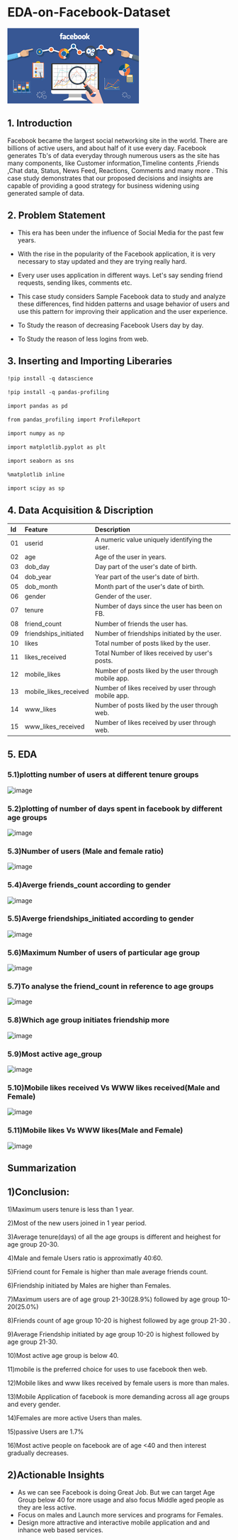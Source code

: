 # EDA-on-Facebook-Dataset
![](https://github.com/TithiHunka/EDA-on-Facebook-Dataset/blob/main/Images/download.png)
## 1. Introduction
Facebook became the largest social networking site in the world. There are billions of active users, and about half of it use every day.
Facebook generates Tb's of data everyday through numerous users as the site has many components, like Customer information,Timeline contents ,Friends ,Chat data, Status, News Feed, Reactions, Comments and many more .
This case study demonstrates that our proposed decisions and insights are capable of providing a good strategy for business widening using generated sample of data.

## 2. Problem Statement
* This era has been under the influence of Social Media for the past few years.

* With the rise in the popularity of the Facebook application, it is very necessary to stay updated and they are trying really hard.

* Every user uses application in different ways. Let's say sending friend requests, sending likes, comments etc.

* This case study considers Sample Facebook data to study and analyze these differences, find hidden patterns and usage behavior of users and use this pattern for improving their application and the user experience.

* To Study the reason of decreasing Facebook Users day by day.

* To Study the reason of less logins from web.

## 3. Inserting and Importing Liberaries

`!pip install -q datascience`

`!pip install -q pandas-profiling`

`import pandas as pd` 

`from pandas_profiling import ProfileReport` 

`import numpy as np`                                                  

`import matplotlib.pyplot as plt`     

`import seaborn as sns`           

`%matplotlib inline`

`import scipy as sp`          

## 4. Data Acquisition & Discription
|Id|Feature|Description|
|:--|:--|:--|
|01| userid                 | A numeric value uniquely identifying the user.|
|02| age                    | Age of the user in years.|
|03| dob_day                | Day part of the user's date of birth.|
|04| dob_year               | Year part of the user's date of birth.| 
|05| dob_month              | Month part of the user's date of birth.|
|06| gender                 | Gender of the user.| 
|07| tenure                 | Number of days since the user has been on FB.|
|08| friend_count           | Number of friends the user has.|
|09| friendships_initiated  | Number of friendships initiated by the user.|
|10| likes                  | Total number of posts liked by the user.|
|11| likes_received         | Total Number of likes received by user's posts.|
|12| mobile_likes           | Number of posts liked by the user through mobile app.|
|13| mobile_likes_received  | Number of likes received by user through mobile app.|
|14| www_likes              | Number of posts liked by the user through web.|
|15| www_likes_received     | Number of likes received by user  through web.| 

## 5. EDA
### 5.1)plotting number of users at different tenure groups
![image](https://user-images.githubusercontent.com/97185610/163922424-27e13e10-e526-4b2c-ba3d-b40d353037b1.png)
### 5.2)plotting of number of days spent in facebook by different age groups
![image](https://user-images.githubusercontent.com/97185610/163922855-b0684040-f134-43ab-ada8-88c5dc275d01.png)
### 5.3)Number of users (Male and female ratio)
![image](https://user-images.githubusercontent.com/97185610/163923564-ab6d96cb-7b57-4692-b407-65486e9806b1.png)
### 5.4)Averge friends_count according to gender
![image](https://user-images.githubusercontent.com/97185610/163923658-ba13e314-8837-4fd0-bf9b-421cc8e39ae6.png)
### 5.5)Averge friendships_initiated according to gender
![image](https://user-images.githubusercontent.com/97185610/163923700-71e04823-4c0e-44b7-b877-ef95cd41cf5d.png)
### 5.6)Maximum Number of users of particular age group
![image](https://user-images.githubusercontent.com/97185610/163923773-27643936-b8b7-4bd3-b707-186fb8d969aa.png)
### 5.7)To analyse the friend_count in reference to age groups
![image](https://user-images.githubusercontent.com/97185610/163923895-0db82ff3-7ad5-4e4e-a59d-421c2a6377ac.png)
### 5.8)Which age group initiates friendship more
![image](https://user-images.githubusercontent.com/97185610/163924057-4205a05d-bbd1-4305-b60f-caf624ed82ae.png)
### 5.9)Most active age_group
![image](https://user-images.githubusercontent.com/97185610/163924089-6936348f-d993-45fa-aa46-a86d2aa3c6d4.png)
### 5.10)Mobile likes received Vs WWW likes received(Male and  Female)
![image](https://user-images.githubusercontent.com/97185610/163924268-d2af335a-6cdd-4764-bd87-9179650f5b34.png)
### 5.11)Mobile likes Vs WWW likes(Male and  Female)
![image](https://user-images.githubusercontent.com/97185610/163924340-24efc236-c8aa-4a79-876f-c067e9e43ae0.png)




Summarization
-------------
## 1)Conclusion:
1)Maximum users tenure is less than 1 year.

2)Most of the new users joined in 1 year period.

3)Average tenure(days) of all the age groups is different and heighest for age group 20-30.

4)Male and female Users ratio is approximatly 40:60.

5)Friend count for Female is higher than male average friends count.

6)Friendship initiated by Males are higher than Females.

7)Maximum users are of age group 21-30(28.9%) followed by age group 10-20(25.0%)

8)Friends count of age group 10-20 is highest followed by age group 21-30 .

9)Average Friendship initiated by age group 10-20 is highest followed by age group 21-30.

10)Most active age group is below 40.

11)mobile is the preferred choice for uses to use facebook then web.

12)Mobile likes and www likes received by female users is more than males.

13)Mobile Application of facebook is more demanding across all age groups and every gender.

14)Females are more active Users than males.

15)passive Users are 1.7%

16)Most active people on facebook are of age <40 and then interest gradually decreases.


## 2)Actionable Insights
* As we can see Facebook is doing Great Job.
But we can target Age Group below 40 for more usage and also focus Middle aged people as they are less active.
* Focus on males and Launch more services and programs for Females.
* Design more attractive and interactive mobile application and and inhance web based services.

